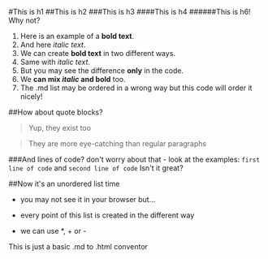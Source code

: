 #This is h1
##This is h2
###This is h3
####This is h4
######This is h6! Why not?
 1. Here is an example of a **bold text**.
 2. And here *italic text*.
 2. We can create __bold text__ in two different ways.
2. Same with _italic text_.
 3. But you may see the difference **only** in the code.
 3. We **can mix *italic* and bold** too.
4. The .md list may be ordered in a wrong way but this code will order it nicely!

##How about quote blocks?
> Yup, they exist too

> They are more eye-catching than regular paragraphs

###And lines of code?
don't worry about that - look at the examples:
`first line of code` and `second line of code`
Isn't it great?

##Now it's an unordered list time
 + you may not see it in your browser but...
 - every point of this list is created in the different way
* we can use *, + or -

This is just a basic .md to .html conventor
